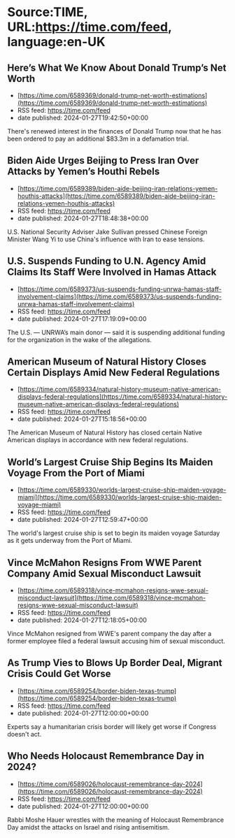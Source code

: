 # Source:TIME, URL:https://time.com/feed, language:en-UK

## Here’s What We Know About Donald Trump’s Net Worth
 - [https://time.com/6589369/donald-trump-net-worth-estimations](https://time.com/6589369/donald-trump-net-worth-estimations)
 - RSS feed: https://time.com/feed
 - date published: 2024-01-27T19:42:50+00:00

There's renewed interest in the finances of Donald Trump now that he has been ordered to pay an additional $83.3m in a defamation trial.

## Biden Aide Urges Beijing to Press Iran Over Attacks by Yemen’s Houthi Rebels
 - [https://time.com/6589389/biden-aide-beijing-iran-relations-yemen-houthis-attacks](https://time.com/6589389/biden-aide-beijing-iran-relations-yemen-houthis-attacks)
 - RSS feed: https://time.com/feed
 - date published: 2024-01-27T18:48:38+00:00

U.S. National Security Adviser Jake Sullivan pressed Chinese Foreign Minister Wang Yi to use China's influence with Iran to ease tensions.

## U.S. Suspends Funding to U.N. Agency Amid Claims Its Staff Were Involved in Hamas Attack
 - [https://time.com/6589373/us-suspends-funding-unrwa-hamas-staff-involvement-claims](https://time.com/6589373/us-suspends-funding-unrwa-hamas-staff-involvement-claims)
 - RSS feed: https://time.com/feed
 - date published: 2024-01-27T17:19:09+00:00

The U.S. — UNRWA’s main donor — said it is suspending additional funding for the organization in the wake of the allegations.

## American Museum of Natural History Closes Certain Displays Amid New Federal Regulations
 - [https://time.com/6589334/natural-history-museum-native-american-displays-federal-regulations](https://time.com/6589334/natural-history-museum-native-american-displays-federal-regulations)
 - RSS feed: https://time.com/feed
 - date published: 2024-01-27T15:18:56+00:00

The American Museum of Natural History has closed certain Native American displays in accordance with new federal regulations.

## World’s Largest Cruise Ship Begins Its Maiden Voyage From the Port of Miami
 - [https://time.com/6589330/worlds-largest-cruise-ship-maiden-voyage-miami](https://time.com/6589330/worlds-largest-cruise-ship-maiden-voyage-miami)
 - RSS feed: https://time.com/feed
 - date published: 2024-01-27T12:59:47+00:00

The world's largest cruise ship is set to begin its maiden voyage Saturday as it gets underway from the Port of Miami.

## Vince McMahon Resigns From WWE Parent Company Amid Sexual Misconduct Lawsuit
 - [https://time.com/6589318/vince-mcmahon-resigns-wwe-sexual-misconduct-lawsuit](https://time.com/6589318/vince-mcmahon-resigns-wwe-sexual-misconduct-lawsuit)
 - RSS feed: https://time.com/feed
 - date published: 2024-01-27T12:18:05+00:00

Vince McMahon resigned from WWE's parent company the day after a former employee filed a federal lawsuit accusing him of sexual misconduct.

## As Trump Vies to Blows Up Border Deal, Migrant Crisis Could Get Worse
 - [https://time.com/6589254/border-biden-texas-trump](https://time.com/6589254/border-biden-texas-trump)
 - RSS feed: https://time.com/feed
 - date published: 2024-01-27T12:00:00+00:00

Experts say a humanitarian crisis border will likely get worse if Congress doesn't act.

## Who Needs Holocaust Remembrance Day in 2024?
 - [https://time.com/6589026/holocaust-remembrance-day-2024](https://time.com/6589026/holocaust-remembrance-day-2024)
 - RSS feed: https://time.com/feed
 - date published: 2024-01-27T12:00:00+00:00

Rabbi Moshe Hauer wrestles with the meaning of Holocaust Remembrance Day amidst the attacks on Israel and rising antisemitism.

